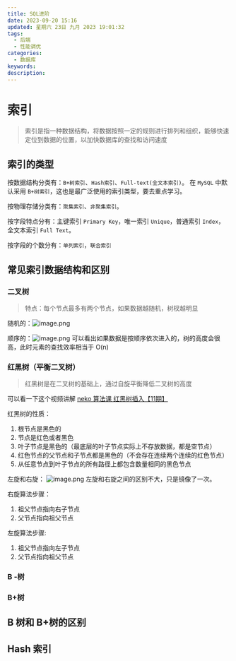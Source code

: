 ```yaml
---
title: SQL进阶
date: 2023-09-20 15:16
updated: 星期六 23日 九月 2023 19:01:32
tags:
  - 后端
  - 性能调优
categories:
  - 数据库
keywords: 
description:
---
```




# 索引

>索引是指一种数据结构，将数据按照一定的规则进行排列和组织，能够快速定位到数据的位置，以加快数据库的查找和访问速度

## 索引的类型

按数据结构分类有：`B+树索引`、`Hash索引`、`Full-text(全文本索引)`。
在 `MySQL` 中默认采用 `B+树索引`，这也是最广泛使用的索引类型，要去重点学习。

按物理存储分类有：`聚集索引`、`非聚集索引`。

按字段特点分有：主键索引 `Primary Key`，唯一索引 `Unique`，普通索引 `Index`，全文本索引 `Full Text`。

按字段的个数分有：`单列索引`，`联合索引`

## 常见索引数据结构和区别

### 二叉树
> 特点：每个节点最多有两个节点，如果数据越随机，树杈越明显

随机的：![image.png](https://lilming-obsidian.oss-cn-hangzhou.aliyuncs.com/pic/20230923140539.png)

顺序的：![image.png](https://lilming-obsidian.oss-cn-hangzhou.aliyuncs.com/pic/20230923140559.png)
可以看出如果数据是按顺序依次进入的，树的高度会很高，此时元素的查找效率相当于 O(n)

### 红黑树（平衡二叉树）

>红黑树是在二叉树的基础上，通过自旋平衡降低二叉树的高度

可以看一下这个视频讲解 [neko 算法课 红黑树插入【11期】](https://www.bilibili.com/video/BV1BB4y1X7u3/?share_source=copy_web&vd_source=52adb06ea8f6a4d9e58f0dfee0b96607) 

红黑树的性质：
1. 根节点是黑色的
2. 节点是红色或者黑色
3. 叶子节点是黑色的（最底层的叶子节点实际上不存放数据，都是空节点）
4. 红色节点的父节点和子节点都是黑色的（不会存在连续两个连续的红色节点）
5. 从任意节点到叶子节点的所有路径上都包含数量相同的黑色节点

左旋和右旋：
![image.png](https://lilming-obsidian.oss-cn-hangzhou.aliyuncs.com/pic/20230923163949.png)
左旋和右旋之间的区别不大，只是镜像了一次。

右旋算法步骤：
1. 祖父节点指向右子节点
2. 父节点指向祖父节点

左旋算法步骤:
1. 祖父节点指向左子节点
2. 父节点指向祖父节点

### B -树

### B+树

## B 树和 B+树的区别
## Hash 索引



